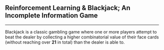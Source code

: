 ## Reinforcement Learning & Blackjack; An Incomplete Information Game ##
__________________________________________________________________________________________________________________________________________


Blackjack is a classic gambling game where one or more players attempt to beat the dealer by collecting
a higher combinatorial value of their face cards (without reaching over __21__ in total) than the dealer is able to.
